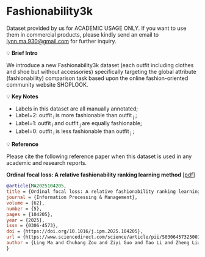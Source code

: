 # Fashionability3k
Dataset provided by us for ACADEMIC USAGE ONLY. If you want to use them in commercial products, please kindly send an email to lynn.ma.930@gmail.com for further inquiry.

:bulb: **Brief Intro**

We introduce a new Fashionability3k dataset (each outfit including clothes and shoe but without accessories) specifically targeting the global attribute (fashionability) comparison task based upon the online fashion-oriented community website SHOPLOOK.

:bulb: **Key Notes**
- Labels in this dataset are all manually annotated;
- Label=2: outfit<sub> i </sub> is more fashionable than outfit<sub> j </sub>;
- Label=1: outfit<sub> i </sub> and outfit<sub> j </sub> are equally fashionable;
- Label=0: outfit<sub> i </sub> is less fashionable than outfit<sub> j </sub>;


:bulb: **Reference**

Please cite the following reference paper when this dataset is used in any academic and research reports.

**Ordinal focal loss: A relative fashionability ranking learning method** [[pdf]](https://www.sciencedirect.com/science/article/pii/S0306457325001463)

```bib
@article{MA2025104205,
title = {Ordinal focal loss: A relative fashionability ranking learning method},
journal = {Information Processing & Management},
volume = {62},
number = {5},
pages = {104205},
year = {2025},
issn = {0306-4573},
doi = {https://doi.org/10.1016/j.ipm.2025.104205},
url = {https://www.sciencedirect.com/science/article/pii/S0306457325001463},
author = {Ling Ma and Chuhang Zou and Ziyi Guo and Tao Li and Zheng Liu and Fengyuan Zou}
}
```
